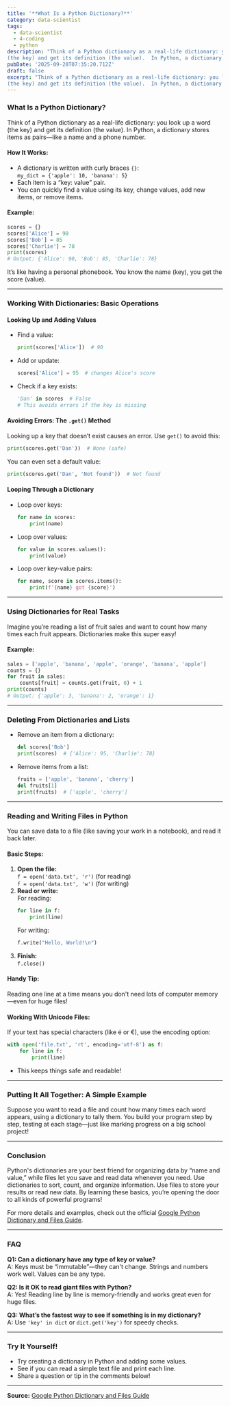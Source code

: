 ```yaml
---
title: '**What Is a Python Dictionary?**'
category: data-scientist
tags:
  - data-scientist
  - 4-coding
  - python
description: "Think of a Python dictionary as a real-life dictionary: you look up a word
(the key) and get its definition (the value).  In Python, a dictionary stor..."
pubDate: '2025-09-28T07:35:20.712Z'
draft: false
excerpt: "Think of a Python dictionary as a real-life dictionary: you look up a word
(the key) and get its definition (the value).  In Python, a dictionary stor..."
---
```


### **What Is a Python Dictionary?**

Think of a Python dictionary as a real-life dictionary: you look up a word (the key) and get its definition (the value). In Python, a dictionary stores items as pairs—like a name and a phone number.

#### **How It Works:**
- A dictionary is written with curly braces `{}`:  
  `my_dict = {'apple': 10, 'banana': 5}`
- Each item is a “key: value” pair.
- You can quickly find a value using its key, change values, add new items, or remove items.

#### **Example:**

```python
scores = {}
scores['Alice'] = 90
scores['Bob'] = 85
scores['Charlie'] = 78
print(scores)
# Output: {'Alice': 90, 'Bob': 85, 'Charlie': 78}
```

It’s like having a personal phonebook. You know the name (key), you get the score (value).

---

### **Working With Dictionaries: Basic Operations**

#### **Looking Up and Adding Values**

- Find a value:
  ```python
  print(scores['Alice'])  # 90
  ```
- Add or update:
  ```python
  scores['Alice'] = 95  # changes Alice's score
  ```
- Check if a key exists:
  ```python
  'Dan' in scores  # False
  # This avoids errors if the key is missing
  ```

#### **Avoiding Errors: The `.get()` Method**

Looking up a key that doesn’t exist causes an error. Use `get()` to avoid this:
```python
print(scores.get('Dan'))  # None (safe)
```
You can even set a default value:
```python
print(scores.get('Dan', 'Not found'))  # Not found
```

#### **Looping Through a Dictionary**

- Loop over keys:
  ```python
  for name in scores:
      print(name)
  ```
- Loop over values:
  ```python
  for value in scores.values():
      print(value)
  ```
- Loop over key-value pairs:
  ```python
  for name, score in scores.items():
      print(f'{name} got {score}')
  ```

---

### **Using Dictionaries for Real Tasks**

Imagine you’re reading a list of fruit sales and want to count how many times each fruit appears. Dictionaries make this super easy!

#### **Example:**

```python
sales = ['apple', 'banana', 'apple', 'orange', 'banana', 'apple']
counts = {}
for fruit in sales:
    counts[fruit] = counts.get(fruit, 0) + 1
print(counts)
# Output: {'apple': 3, 'banana': 2, 'orange': 1}
```

---

### **Deleting From Dictionaries and Lists**

- Remove an item from a dictionary:
  ```python
  del scores['Bob']
  print(scores)  # {'Alice': 95, 'Charlie': 78}
  ```
- Remove items from a list:
  ```python
  fruits = ['apple', 'banana', 'cherry']
  del fruits[1]
  print(fruits)  # ['apple', 'cherry']
  ```

---

### **Reading and Writing Files in Python**

You can save data to a file (like saving your work in a notebook), and read it back later.

#### **Basic Steps:**
1. **Open the file:**  
   `f = open('data.txt', 'r')`  (for reading)  
   `f = open('data.txt', 'w')`  (for writing)
2. **Read or write:**  
   For reading:  
   ```python
   for line in f:
       print(line)
   ```
   For writing:  
   ```python
   f.write("Hello, World!\n")
   ```
3. **Finish:**  
   `f.close()`

#### **Handy Tip:**  
Reading one line at a time means you don't need lots of computer memory—even for huge files!

#### **Working With Unicode Files:**

If your text has special characters (like é or €), use the encoding option:
```python
with open('file.txt', 'rt', encoding='utf-8') as f:
    for line in f:
        print(line)
```
- This keeps things safe and readable!

---

### **Putting It All Together: A Simple Example**

Suppose you want to read a file and count how many times each word appears, using a dictionary to tally them. You build your program step by step, testing at each stage—just like marking progress on a big school project!

---

### **Conclusion**

Python's dictionaries are your best friend for organizing data by “name and value,” while files let you save and read data whenever you need. Use dictionaries to sort, count, and organize information. Use files to store your results or read new data. By learning these basics, you’re opening the door to all kinds of powerful programs!

For more details and examples, check out the official [Google Python Dictionary and Files Guide](https://developers.google.com/edu/python/dict-files).

---

### **FAQ**

**Q1: Can a dictionary have any type of key or value?**  
A: Keys must be “immutable”—they can't change. Strings and numbers work well. Values can be any type.

**Q2: Is it OK to read giant files with Python?**  
A: Yes! Reading line by line is memory-friendly and works great even for huge files.

**Q3: What’s the fastest way to see if something is in my dictionary?**  
A: Use `'key' in dict` or `dict.get('key')` for speedy checks.

---

### **Try It Yourself!**

- Try creating a dictionary in Python and adding some values.
- See if you can read a simple text file and print each line.
- Share a question or tip in the comments below!

---

**Source:** [Google Python Dictionary and Files Guide](https://developers.google.com/edu/python/dict-files)
